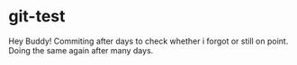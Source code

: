 # git-test
Hey Buddy!
Commiting after days to check whether i forgot or still on point.
Doing the same again after many days.
